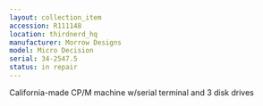 ```yaml
---
layout: collection_item
accession: R111148
location: thirdnerd_hq
manufacturer: Morrow Designs
model: Micro Decision
serial: 34-2547.5
status: in repair
---
```


California-made CP/M machine w/serial terminal and 3 disk drives